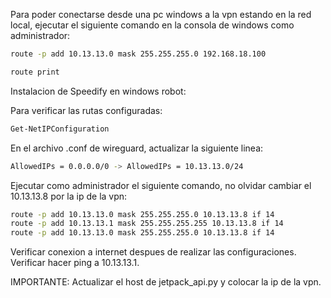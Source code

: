 Para poder conectarse desde una pc windows a la vpn estando en la red local, ejecutar el siguiente comando en la consola de windows como administrador:

```bash
route -p add 10.13.13.0 mask 255.255.255.0 192.168.18.100

route print
```


Instalacion de Speedify en windows robot:

Para verificar las rutas configuradas:

```bash
Get-NetIPConfiguration
```

En el archivo .conf de wireguard, actualizar la siguiente linea:

```bash
AllowedIPs = 0.0.0.0/0 -> AllowedIPs = 10.13.13.0/24
```

Ejecutar como administrador el siguiente comando, no olvidar cambiar el 10.13.13.8 por la ip de la vpn:

```bash
route -p add 10.13.13.0 mask 255.255.255.0 10.13.13.8 if 14
route -p add 10.13.13.1 mask 255.255.255.255 10.13.13.8 if 14
route -p add 10.13.13.0 mask 255.255.255.0 10.13.13.8 if 14
```

Verificar conexion a internet despues de realizar las configuraciones.
Verificar hacer ping a 10.13.13.1.


IMPORTANTE: Actualizar el host de jetpack_api.py y colocar la ip de la vpn.
